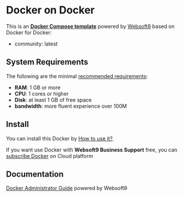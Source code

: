 # Docker on Docker  

This is an **[Docker Compose template](https://github.com/Websoft9/docker-library)** powered by [Websoft9](https://www.websoft9.com) based on Docker for Docker:


 - community:  latest


## System Requirements

The following are the minimal [recommended requirements](https://docker.com):

* **RAM**: 1 GB or more
* **CPU**: 1 cores or higher
* **Disk**: at least 1 GB of free space
* **bandwidth**: more fluent experience over 100M  

## Install

You can install this Docker by [How to use it?](https://github.com/Websoft9/docker-library#how-to-use-it).   

If you want use Docker with **Websoft9 Business Support** free, you can [subscribe Docker](https://www.websoft9.com/apps) on Cloud platform

## Documentation

[Docker Administrator Guide](https://support.websoft9.com/docs/docker) powered by Websoft9